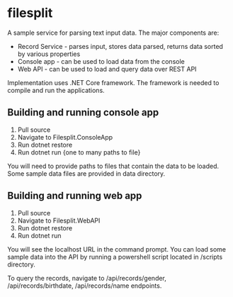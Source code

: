 # filesplit

A sample service for parsing text input data. The major components are:

- Record Service - parses input, stores data parsed, returns data sorted by various properties
- Console app - can be used to load data from the console
- Web API - can be used to load and query data over REST API

Implementation uses .NET Core framework. The framework is needed to compile and run the applications.

## Building and running console app

1. Pull source
2. Navigate to Filesplit.ConsoleApp
3. Run dotnet restore
4. Run dotnet run {one to many paths to file}

You will need to provide paths to files that contain the data to be loaded. Some sample data files are provided in data directory.

## Building and running web app

1. Pull source
2. Navigate to Filesplit.WebAPI
3. Run dotnet restore
4. Run dotnet run

You will see the localhost URL in the command prompt. You can load some sample data into the API by running a powershell script located in /scripts directory.

To query the records, navigate to /api/records/gender, /api/records/birthdate, /api/records/name endpoints.
